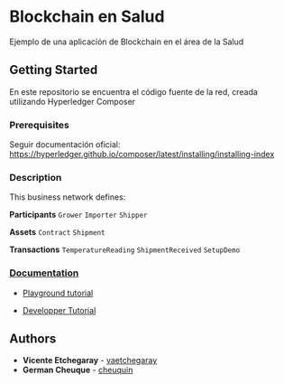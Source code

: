 # Blockchain en Salud

Ejemplo de una aplicación de Blockchain en el área de la Salud

## Getting Started

En este repositorio se encuentra el código fuente de la red, creada utilizando
Hyperledger Composer

### Prerequisites

Seguir documentación oficial: https://hyperledger.github.io/composer/latest/installing/installing-index

### Description

This business network defines:

**Participants**
`Grower` `Importer` `Shipper`

**Assets**
`Contract` `Shipment`

**Transactions**
`TemperatureReading` `ShipmentReceived` `SetupDemo`

### [Documentation](https://github.com/vaetchegaray/medical-iot-tracking/tree/master/documentacion)

- [Playground tutorial](https://hyperledger.github.io/composer/latest/tutorials/playground-tutorial)

- [Developper Tutorial](https://hyperledger.github.io/composer/latest/tutorials/developer-tutorial)
## Authors

* **Vicente Etchegaray** - [vaetchegaray](https://github.com/vaetchegaray)
* **German Cheuque** - [cheuquin](https://github.com/cheuquin)
